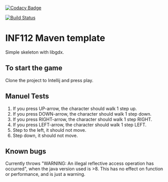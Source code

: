 [![Codacy Badge](https://api.codacy.com/project/badge/Grade/5c80f564765f4fd6a556adad72cfded7)](https://www.codacy.com/gh/inf112-v20/teen_titans?utm_source=github.com&amp;utm_medium=referral&amp;utm_content=inf112-v20/teen_titans&amp;utm_campaign=Badge_Grade)

[![Build Status](https://travis-ci.com/inf112-v20/teen_titans.svg?branch=master)](https://travis-ci.com/inf112-v20/teen_titans)

# INF112 Maven template 
Simple skeleton with libgdx. 

## To start the game
Clone the project to Intellij and press play.

## Manuel Tests
1. If you press UP-arrow, the character should walk 1 step up.
2. If you press DOWN-arrow, the character should walk 1 step down.
3. If you press RIGHT-arrow, the character should walk 1 step RIGHT.
4. If you press LEFT-arrow, the character should walk 1 step LEFT.
6. Step to the left, it should not move.
7. Step down, it should not move.


## Known bugs
Currently throws "WARNING: An illegal reflective access operation has occurred", 
when the java version used is >8. This has no effect on function or performance, and is just a warning.







